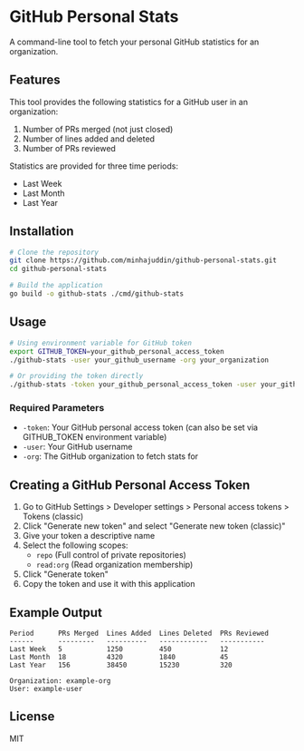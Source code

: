 # GitHub Personal Stats

A command-line tool to fetch your personal GitHub statistics for an organization.

## Features

This tool provides the following statistics for a GitHub user in an organization:

1. Number of PRs merged (not just closed)
2. Number of lines added and deleted
3. Number of PRs reviewed

Statistics are provided for three time periods:
- Last Week
- Last Month
- Last Year

## Installation

```bash
# Clone the repository
git clone https://github.com/minhajuddin/github-personal-stats.git
cd github-personal-stats

# Build the application
go build -o github-stats ./cmd/github-stats
```

## Usage

```bash
# Using environment variable for GitHub token
export GITHUB_TOKEN=your_github_personal_access_token
./github-stats -user your_github_username -org your_organization

# Or providing the token directly
./github-stats -token your_github_personal_access_token -user your_github_username -org your_organization
```

### Required Parameters

- `-token`: Your GitHub personal access token (can also be set via GITHUB_TOKEN environment variable)
- `-user`: Your GitHub username
- `-org`: The GitHub organization to fetch stats for

## Creating a GitHub Personal Access Token

1. Go to GitHub Settings > Developer settings > Personal access tokens > Tokens (classic)
2. Click "Generate new token" and select "Generate new token (classic)"
3. Give your token a descriptive name
4. Select the following scopes:
   - `repo` (Full control of private repositories)
   - `read:org` (Read organization membership)
5. Click "Generate token"
6. Copy the token and use it with this application

## Example Output

```
Period      PRs Merged  Lines Added  Lines Deleted  PRs Reviewed  
------      ---------   ----------   ------------   -----------   
Last Week   5           1250         450            12            
Last Month  18          4320         1840           45            
Last Year   156         38450        15230          320           

Organization: example-org
User: example-user
```

## License

MIT 